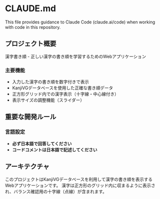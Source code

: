 # CLAUDE.md

This file provides guidance to Claude Code (claude.ai/code) when working with code in this repository.

## プロジェクト概要

漢字書き順 - 正しい漢字の書き順を学習するためのWebアプリケーション

### 主要機能
- 入力した漢字の書き順を数字付きで表示
- KanjiVGデータベースを使用した正確な書き順データ
- 正方形グリッド内での漢字表示（十字線・中心線付き）
- 表示サイズの調整機能（スライダー）

## 重要な開発ルール

### 言語設定
- **必ず日本語で回答してください**
- **コードコメントは日本語で記述してください**

## アーキテクチャ

このプロジェクトはKanjiVGデータベースを利用して漢字の書き順を表示するWebアプリケーションです。
漢字は正方形のグリッド内に収まるように表示され、バランス確認用の十字線（点線）が含まれます。
